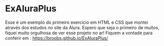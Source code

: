 # ExAluraPlus
Esse é um exemplo do primeiro exercício em HTML e CSS que montei através dos estudos no site da Alura.
Espero que seja o primeiro de muitos, fiquei muito orgulhosa de ver esse projeto no ar!
Fiquem a vontade para conferir em : https://broobs.github.io/ExAluraPlus/ 
